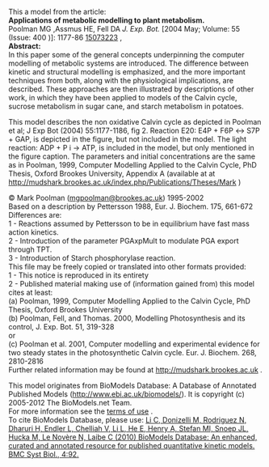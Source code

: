 

This a model from the article:  
**Applications of metabolic modelling to plant metabolism.**   
Poolman MG ,Assmus HE, Fell DA _J. Exp. Bot._ [2004 May; Volume: 55 (Issue:
400 )]: 1177-86 [15073223](http://www.ncbi.nlm.nih.gov/pubmed/15073223) ,  
**Abstract:**   
In this paper some of the general concepts underpinning the computer modelling
of metabolic systems are introduced. The difference between kinetic and
structural modelling is emphasized, and the more important techniques from
both, along with the physiological implications, are described. These
approaches are then illustrated by descriptions of other work, in which they
have been applied to models of the Calvin cycle, sucrose metabolism in sugar
cane, and starch metabolism in potatoes.

  
  

This model describes the non oxidative Calvin cycle as depicted in Poolman et
al; J Exp Bot (2004) 55:1177-1186, fig 2. Reaction E20: E4P + F6P ↔ S7P + GAP,
is depicted in the figure, but not included in the model. The light reaction:
ADP + P i → ATP, is included in the model, but only mentioned in the figure
caption. The parameters and initial concentrations are the same as in Poolman,
1999, Computer Modelling Applied to the Calvin Cycle, PhD Thesis, Oxford
Brookes University, Appendix A (available at at
<http://mudshark.brookes.ac.uk/index.php/Publications/Theses/Mark> )

© Mark Poolman (mgpoolman@brookes.ac.uk) 1995-2002  
Based on a description by Pettersson 1988, Eur. J. Biochem. 175, 661-672  
Differences are:  
1 - Reactions assumed by Pettersson to be in equilibrium have fast mass action
kinetics.  
2 - Introduction of the parameter PGAxpMult to modulate PGA export through
TPT.  
3 - Introduction of Starch phosphorylase reaction.  
This file may be freely copied or translated into other formats provided:  
1 - This notice is reproduced in its entirety  
2 - Published material making use of (information gained from) this model
cites at least:  
(a) Poolman, 1999, Computer Modelling Applied to the Calvin Cycle, PhD Thesis,
Oxford Brookes University  
(b) Poolman, Fell, and Thomas. 2000, Modelling Photosynthesis and its control,
J. Exp. Bot. 51, 319-328  
or  
(c) Poolman et al. 2001, Computer modelling and experimental evidence for two
steady states in the photosynthetic Calvin cycle. Eur. J. Biochem. 268,
2810-2816  
Further related information may be found at <http://mudshark.brookes.ac.uk> .

This model originates from BioModels Database: A Database of Annotated
Published Models (http://www.ebi.ac.uk/biomodels/). It is copyright (c)
2005-2012 The BioModels.net Team.  
For more information see the [terms of
use](http://www.ebi.ac.uk/biomodels/legal.html) .  
To cite BioModels Database, please use: [Li C, Donizelli M, Rodriguez N,
Dharuri H, Endler L, Chelliah V, Li L, He E, Henry A, Stefan MI, Snoep JL,
Hucka M, Le Novère N, Laibe C (2010) BioModels Database: An enhanced, curated
and annotated resource for published quantitative kinetic models. BMC Syst
Biol., 4:92.](http://www.ncbi.nlm.nih.gov/pubmed/20587024)

